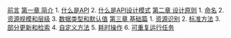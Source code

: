 [前言](./preface.md)
[第一章 简介]()
	1. [什么是API](src/1.introduction/1.introduction-to-apis.md)
	2. [什么是API设计模式](src/1.introduction/2.introduction-to-api-design-patterns.md)
[第二章 设计原则]()
    1. [命名](src/2.design-principles/1.naming.md)
    2. [资源规模和层级](src/2.design-principles/2.resource-scope-and-hierarchy.md)
    3. [数据类型和默认值](src/2.design-principles/3.data-types-and-defaults.md)
[第三章 基础篇]()
    1. [资源识别](src/3.fundamentals/1.resource-identification.md)
    2. [标准方法](src/3.fundamentals/2.standard-methods.md)
    3. [部分更新和检索](src/3.fundamentals/3.partial-updates-and-retrievals.md)
    4. [自定义方法](src/3.fundamentals/4.custom-methods.md)
    5. [耗时操作](src/3.fundamentals/5.long-running-operations.md)
    6. [可重复运行任务](src/3.fundamentals/6.rerunnable-jobs.md)